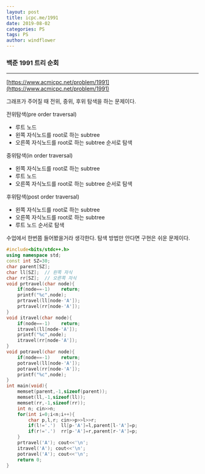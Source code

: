 ```yaml
---
layout: post
title: icpc.me/1991
date: 2019-08-02
categories: PS
tags: PS
author: windflower
---
```

### 백준 1991 트리 순회
---

[https://www.acmicpc.net/problem/1991](https://www.acmicpc.net/problem/1991)

그래프가 주어질 때 전위, 중위, 후위 탐색을 하는 문제이다.

전위탐색(pre order traversal)
  * 루트 노드
  * 왼쪽 자식노드를 root로 하는 subtree
  * 오른쪽 자식노드를 root로 하는 subtree 순서로 탐색

중위탐색(in order traversal)
* 왼쪽 자식노드를 root로 하는 subtree
* 루트 노드
* 오른쪽 자식노드를 root로 하는 subtree 순서로 탐색

후위탐색(post order traversal)
* 왼쪽 자식노드를 root로 하는 subtree
* 오른쪽 자식노드를 root로 하는 subtree
* 루트 노드 순서로 탐색

수업에서 한번쯤 들어봤을거라 생각한다. 탐색 방법만 안다면 구현은 쉬운 문제이다.


```cpp
#include<bits/stdc++.h>
using namespace std;
const int SZ=30;
char parent[SZ];
char ll[SZ];  // 왼쪽 자식
char rr[SZ];  // 오른쪽 자식
void prtravel(char node){
	if(node==-1)	return;
	printf("%c",node);
	prtravel(ll[node-'A']);
	prtravel(rr[node-'A']);
}
void itravel(char node){
	if(node==-1)	return;
	itravel(ll[node-'A']);
	printf("%c",node);
	itravel(rr[node-'A']);
}
void potravel(char node){
	if(node==-1)	return;
	potravel(ll[node-'A']);
	potravel(rr[node-'A']);
	printf("%c",node);
}
int main(void){
	memset(parent,-1,sizeof(parent));
	memset(ll,-1,sizeof(ll));
	memset(rr,-1,sizeof(rr));
	int n; cin>>n;
	for(int i=0;i<n;i++){
		char p,l,r; cin>>p>>l>>r;
		if(l!='.')	ll[p-'A']=l,parent[l-'A']=p;		
		if(r!='.')	rr[p-'A']=r,parent[r-'A']=p;
	}
	prtravel('A'); cout<<'\n';
	itravel('A'); cout<<'\n';
	potravel('A'); cout<<'\n';
	return 0;
}
```
